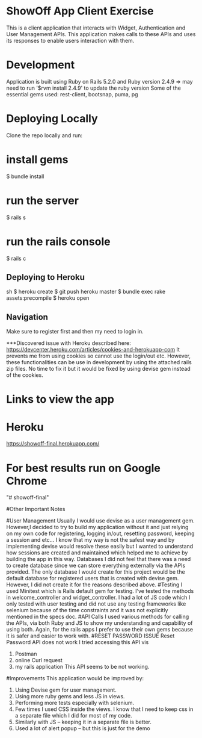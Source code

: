 # ShowOff App Client Exercise

This is a client application that interacts with Widget, Authentication and User Management APIs.
This application makes calls to these APIs and uses its responses to enable users interaction with them. 

# Development
Application is built using Ruby on Rails 5.2.0 and Ruby version 2.4.9
=> may need to run '$rvm install 2.4.9' to update the ruby version
Some of the essential gems used: rest-client, bootsnap, puma, pg

# Deploying Locally
Clone the repo locally and run:

# install gems
$ bundle install

# run the server
$ rails s

# run the rails console
$ rails c

## Deploying to Heroku

sh
$ heroku create
$ git push heroku master
$ bundle exec rake assets:precompile
$ heroku open
 

## Navigation
Make sure to register first and then my need to login in.

***Discovered issue with Heroku described here:
https://devcenter.heroku.com/articles/cookies-and-herokuapp-com
It prevents me from using cookies so cannot use the login/out etc. However, these functionalities can be use in development by using the attached rails zip files. No time to fix it but it would be fixed by using devise gem instead of the cookies.

# Links to view the app
# Heroku
https://showoff-final.herokuapp.com/

# For best results run on Google Chrome

"# showoff-final" 


#Other Important Notes

#User Management
Usually I would use devise as a user management gem. However,I decided to try to build my application without it and just relying on my own code for registering, logging in/out, resetting password, keeping a session and etc… I know that my way is not the safest way and by implementing devise would resolve these easily but I wanted to understand how sessions are created and maintained which helped me to achieve by building the app in this way.
Databases
I did not feel that there was a need to create database since we can store everything externally via the APIs provided. The only database I would create for this project would be the default database for registered users that is created with devise gem. However, I did not create it for the reasons described above.
#Testing
I used Minitest which is Rails default gem for testing.
I’ve tested the methods in welcome_controller and widget_controller.
I had a lot of JS code which I only tested with user testing and did not use any testing frameworks like selenium because of the time constraints and it was not explicitly mentioned in the specs doc.
#API Calls
I used various methods for calling the APIs, via both Ruby and JS to show my understanding and capability of using both. Again, for the rails apps I prefer to use their own gems because it is safer and easier to work with.
#RESET PASSWORD ISSUE
Reset Password API does not work
I tried accessing this API vis
1.	Postman
2.	online Curl request
3.	my rails application
This API seems to be not working.

#Improvements
This application would be improved by:
1.	Using Devise gem for user management.
2.	Using more ruby gems and less JS in views.
3.	Performing more tests especially with selenium.
4.	Few times I used CSS inside the views. I know that I need to keep css in a separate file which I did for most of my code.
5.	Similarly with JS – keeping it in a separate file is better.
6.	Used a lot of alert popup – but this is just for the demo

